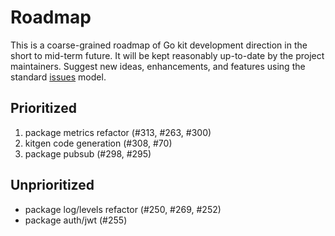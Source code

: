 # Roadmap

This is a coarse-grained roadmap of Go kit development direction in the short
to mid-term future. It will be kept reasonably up-to-date by the project
maintainers. Suggest new ideas, enhancements, and features using the standard
[issues](https://github.com/go-kit/kit/issues) model.

## Prioritized

1. package metrics refactor (#313, #263, #300)
2. kitgen code generation (#308, #70)
3. package pubsub (#298, #295)

## Unprioritized

- package log/levels refactor (#250, #269, #252)
- package auth/jwt (#255)

